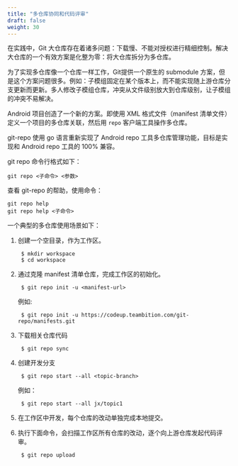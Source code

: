 ```yaml
---
title: "多仓库协同和代码评审"
draft: false
weight: 30
---
```


在实践中，Git 大仓库存在着诸多问题：下载慢、不能对授权进行精细控制。解决大仓库的一个有效方案是化整为零：将大仓库拆分为多仓库。

为了实现多仓库像一个仓库一样工作，Git提供一个原生的 submodule 方案，但是这个方案问题很多。例如：子模组固定在某个版本上，而不能实现随上游仓库分支更新而更新。多人修改子模组仓库，冲突从文件级别放大到仓库级别，让子模组的冲突不易解决。

Android 项目创造了一个新的方案。即使用 XML 格式文件（manifest 清单文件）定义一个项目的多仓库关联，然后用 `repo` 客户端工具操作多仓库。

git-repo 使用 go 语言重新实现了 Android repo 工具多仓库管理功能，目标是实现和 Android repo 工具的 100% 兼容。

git repo 命令行格式如下：

    git repo <子命令> <参数>

查看 git-repo 的帮助，使用命令：

    git repo help
    git repo help <子命令>

一个典型的多仓库使用场景如下：

1. 创建一个空目录，作为工作区。

        $ mkdir workspace
        $ cd workspace

2. 通过克隆 manifest 清单仓库，完成工作区的初始化。

        $ git repo init -u <manifest-url>

    例如:

        $ git repo init -u https://codeup.teambition.com/git-repo/manifests.git

3. 下载相关仓库代码

        $ git repo sync

4. 创建开发分支

        $ git repo start --all <topic-branch>

    例如：

        $ git repo start --all jx/topic1

5. 在工作区中开发，每个仓库的改动单独完成本地提交。

6. 执行下面命令，会扫描工作区所有仓库的改动，逐个向上游仓库发起代码评审。

        $ git repo upload
